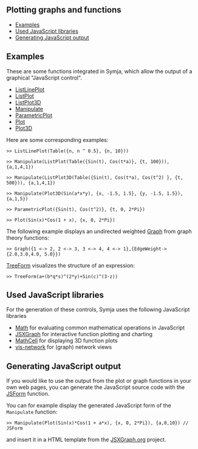 ## Plotting graphs and functions

 
- [Examples](#examples) 
- [Used JavaScript libraries](#used-javascript-libraries) 
- [Generating JavaScript output](#generating-javascript-output) 

## Examples

These are some functions integrated in Symja, which allow the output of a graphical "JavaScript control".  

* [ListLinePlot](functions/ListLinePlot.md)
* [ListPlot](functions/ListPlot.md)
* [ListPlot3D](functions/ListPlot3D.md)
* [Manipulate](functions/Manipulate.md)
* [ParametricPlot](functions/ParametricPlot.md) 
* [Plot](functions/Plot.md) 
* [Plot3D](functions/Plot3D.md)
 
Here are some corresponding examples:

```			
>> ListLinePlot(Table({n, n ^ 0.5}, {n, 10})) 
```


```			
>> Manipulate(ListPlot(Table({Sin(t), Cos(t*a)}, {t, 100})), {a,1,4,1})
```


```			
>> Manipulate(ListPlot3D(Table({Sin(t), Cos(t*a), Cos(t^2) }, {t, 500})), {a,1,4,1})
```

```			
>> Manipulate(Plot3D(Sin(a*x*y), {x, -1.5, 1.5}, {y, -1.5, 1.5}), {a,1,5})
```

```			
>> ParametricPlot({Sin(t), Cos(t^2)}, {t, 0, 2*Pi}) 
```

```			
>> Plot(Sin(x)*Cos(1 + x), {x, 0, 2*Pi})
```
 
The following example displays an undirected weighted [Graph](functions/Graph.md) from graph theory functions:

```			
>> Graph({1 <-> 2, 2 <-> 3, 3 <-> 4, 4 <-> 1},{EdgeWeight->{2.0,3.0,4.0, 5.0}})   
```

[TreeForm](functions/TreeForm.md) visualizes the structure of an expression:

```
>> TreeForm(a+(b*q*s)^(2*y)+Sin(c)^(3-z)) 
```

## Used JavaScript libraries

For the generation of these controls, Symja uses the following JavaScript libraries

- [Math](https://github.com/paulmasson/math) for evaluating common mathematical operations in JavaScript 
- [JSXGraph](https://github.com/jsxgraph/jsxgraph) for  interactive function plotting and charting 
- [MathCell](https://github.com/paulmasson/mathcell) for displaying 3D function plots
- [vis-network](https://github.com/visjs/vis-network) for (graph) network views


## Generating JavaScript output

If you would like to use the output from the plot or graph functions in your own web pages, you can generate the JavaScript source code with the [JSForm](functions/JSForm.md) function.

You can for example display the generated JavaScript form of the `Manipulate` function:

```
>> Manipulate(Plot(Sin(x)*Cos(1 + a*x), {x, 0, 2*Pi}), {a,0,10}) // JSForm
```

and insert it in a HTML template from the [JSXGraph.org](https://jsxgraph.org/wp/index.html) project.
